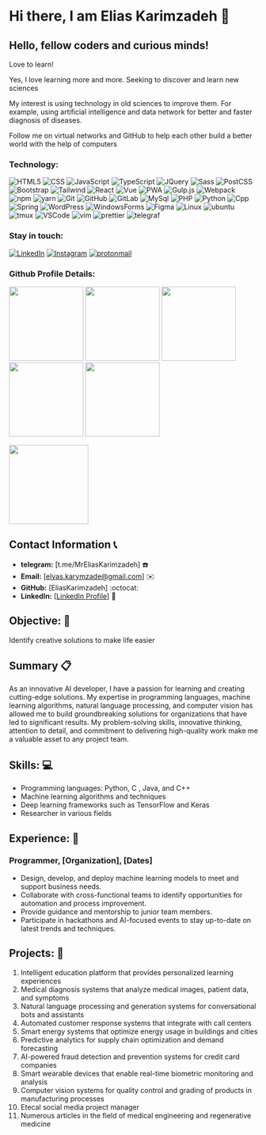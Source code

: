 <!-- [![Typing SVG](https://readme-typing-svg.demolab.com?font=Joti+One&size=40&pause=1000&color=6CC644&vCenter=true&width=590&lines=I'm+Reza+Effati+Moghaddam;Web+Developer;Experienced+UI%2FUX+Designer;4%2B+years+of+coding+experience;Always+learning+a+new+things)](https://git.io/typing-svg)


#### My Social Networks

<a href="[https://www.linkedin.com/in/effati78](https://www.linkedin.com/in/elias-karimzadeh-a7a9b8283/)" target="_blank">
<img src="https://www.linkedin.com/in/elias-karimzadeh-a7a9b8283/" alt="linkedin" width="70">
</a>


<a href="https://t.me/MrEliasKarimzadeh" target="_blank">
<img src="https://user-images.githubusercontent.com/56348113/202894127-727e0f44-c95c-46af-b1bd-63bb850de110.svg" alt="telegram" width="70">
</a>


<a href="https://www.instagram.com/elyaskarymzade/" target="_blank">
<img src="https://user-images.githubusercontent.com/56348113/202894124-1ad37b41-e42a-4bef-afbf-cdfb872165e9.svg" alt="instagram" width="70">
</a> -->



<h1 align="left">Hi there, I am Elias Karimzadeh 👋</h1>


## Hello, fellow coders and curious minds!

Love to learn!

Yes, I love learning more and more. Seeking to discover and learn new sciences

My interest is using technology in old sciences to improve them. For example, using artificial intelligence and data network for better and faster diagnosis of diseases.

Follow me on virtual networks and GitHub to help each other build a better world with the help of computers


  
### Technology:
![HTML5](https://img.shields.io/badge/-HTML5-000?&logo=html5&logoColor=E34F26)
![CSS](https://img.shields.io/badge/-CSS-000?&logo=css3&logoColor=1572B6)
![JavaScript](https://img.shields.io/badge/-JavaScript-000?&logo=JavaScript)
![TypeScript](https://img.shields.io/badge/-TypeScript-000?&logo=TypeScript)
![JQuery](https://img.shields.io/badge/-JQuery-000?&logo=JQuery&logoColor=007ACC)
![Sass](https://img.shields.io/badge/-Sass-000?&logo=Sass)
![PostCSS](https://img.shields.io/badge/-PostCSS-000?&logo=PostCSS&logoColor=D23925)
![Bootstrap](https://img.shields.io/badge/-Bootstrap-000?&logo=Bootstrap)
![Tailwind](https://img.shields.io/badge/-TailwindCSS-000?&logo=TailwindCSS)
![React](https://img.shields.io/badge/-React-000?&logo=React)
![Vue](https://img.shields.io/badge/-Vue-000?&logo=vue.js)
![PWA](https://img.shields.io/badge/-PWA-000?&logo=PWA)
![Gulp.js](https://img.shields.io/badge/-Gulp.js-000?&logo=Gulp)
![Webpack](https://img.shields.io/badge/-Webpack-000?&logo=Webpack)
![npm](https://img.shields.io/badge/-NPM-000?&logo=npm)
![yarn](https://img.shields.io/badge/-Yarn-000?&logo=yarn)
![Git](https://img.shields.io/badge/-Git-000?&logo=git)
![GitHub](https://img.shields.io/badge/-Github-000?&logo=GitHub)
![GitLab](https://img.shields.io/badge/-Gitlab-000?&logo=GitLab)
![MySql](https://img.shields.io/badge/-MySql-000?&logo=MySql)
![PHP](https://img.shields.io/badge/-PHP-000?&logo=PHP)
![Python](https://img.shields.io/badge/-Python-000?&logo=Python)
![Cpp](https://img.shields.io/badge/-C%2B%2B-000?&logo=C%2B%2B&logoColor=6092C7)
![Spring](https://img.shields.io/badge/-Spring-000?&logo=Spring)
![WordPress](https://img.shields.io/badge/-WordPress-000?&logo=WordPress)
![WindowsForms](https://img.shields.io/badge/-WinForms-000?&logo=csharp&logoColor=9468CC)
![Figma](https://img.shields.io/badge/-Figma-000?&logo=Figma)
![Linux](https://img.shields.io/badge/-Linux-000?&logo=Linux)
![ubuntu](https://img.shields.io/badge/-Ubuntu-000?&logo=ubuntu)
![tmux](https://img.shields.io/badge/-Tmux-000?&logo=tmux)
![VSCode](https://img.shields.io/badge/-VSCode-000?&logo=visualstudiocode&logoColor=307CB1)
![vim](https://img.shields.io/badge/-Vim-000?&logo=vim&logoColor=479433)
![prettier](https://img.shields.io/badge/-Prettier-000?&logo=prettier)
![telegraf](https://img.shields.io/badge/-Telegraf.js-000?&logo=telegram)



### Stay in touch:
[![LinkedIn](https://img.shields.io/badge/-LinkedIn-000?&logo=LinkedIn&logoColor=0077B5)]([https://www.linkedin.com/in/elias-karimzadeh-a7a9b8283/)
[![Instagram](https://img.shields.io/badge/-Instagram-000?&logo=Instagram)](https://www.instagram.com/elyaskarymzade/)
[![protonmail](https://img.shields.io/badge/-nouriannajafabadi@proton.me-000?&logo=protonmail)](mailto:Elias.Karimzadeh@proton.me)



### Github Profile Details:

<p align="left">
<img height="150em" src="http://github-profile-summary-cards.vercel.app/api/cards/profile-details?username=EliasKarimzadeh&theme=github_dark"/>
<img height="150em" src="http://github-profile-summary-cards.vercel.app/api/cards/stats?username=EliasKarimzadeh&theme=github_dark"/>
<img height="150em" src="http://github-profile-summary-cards.vercel.app/api/cards/productive-time?username=EliasKarimzadeh&theme=github_dark&utcOffset=8"/>
<img height="150em" src="http://github-profile-summary-cards.vercel.app/api/cards/most-commit-language?username=EliasKarimzadeh&theme=github_dark"/>
<img height="150em" src="http://github-profile-summary-cards.vercel.app/api/cards/repos-per-language?username=EliasKarimzadeh&theme=github_dark"/>
</p>


<div align="left">
<img height="160em" src="https://github.com/EliasKarimzadeh/About/blob/output/github-contribution-grid-snake.svg?palette=github">
</div>




## **Contact Information** :telephone_receiver:
- **telegram:** [t.me/MrEliasKarimzadeh] :telephone:
- **Email:** [elyas.karymzade@gmail.com] :envelope:
- **GitHub:** [EliasKarimzadeh] :octocat:
- **LinkedIn:** [[LinkedIn Profile](https://www.linkedin.com/in/elias-karimzadeh-a7a9b8283/)] :briefcase:




## **Objective:** :dart:
Identify creative solutions to make life easier

## **Summary** :clipboard:
As an innovative AI developer, I have a passion for learning and creating cutting-edge solutions. My expertise in programming languages, machine learning algorithms, natural language processing, and computer vision has allowed me to build groundbreaking solutions for organizations that have led to significant results. My problem-solving skills, innovative thinking, attention to detail, and commitment to delivering high-quality work make me a valuable asset to any project team.

## **Skills:** :computer:
- Programming languages: Python, C , Java, and C++
- Machine learning algorithms and techniques
- Deep learning frameworks such as TensorFlow and Keras
- Researcher in various fields

## **Experience:** :briefcase:
### **Programmer**, [Organization], [Dates]
- Design, develop, and deploy machine learning models to meet and support business needs.
- Collaborate with cross-functional teams to identify opportunities for automation and process improvement.
- Provide guidance and mentorship to junior team members.
- Participate in hackathons and AI-focused events to stay up-to-date on latest trends and techniques.

## **Projects:** :rocket:
1. Intelligent education platform that provides personalized learning experiences
2. Medical diagnosis systems that analyze medical images, patient data, and symptoms
3. Natural language processing and generation systems for conversational bots and assistants
4. Automated customer response systems that integrate with call centers
5. Smart energy systems that optimize energy usage in buildings and cities
6. Predictive analytics for supply chain optimization and demand forecasting
7. AI-powered fraud detection and prevention systems for credit card companies
8. Smart wearable devices that enable real-time biometric monitoring and analysis
9. Computer vision systems for quality control and grading of products in manufacturing processes
10. Etecal social media project manager
11. Numerous articles in the field of medical engineering and regenerative medicine
